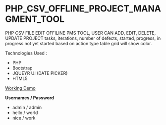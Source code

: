 # PHP_CSV_OFFLINE_PROJECT_MANAGMENT_TOOL
PHP CSV FILE EDIT OFFILINE PMS TOOL, USER CAN ADD, EDIT, DELETE, UPDATE PROJECT tasks, iterations, number of defects, started, progress, in progress not yet started based on action type table grid will show color.

<p>Technologies Used : </p>
<ul>
  <li>PHP</li>
  <li>Bootstrap</li>
  <li>JQUEYR UI (DATE PICKER)</li>
  <li>HTML5</li>
</ul>
<a href="http://subrahmanyampoluru.com/portfolio/project-management-task-tracker-csv-web/" target="_blank">Working Demo</a>

<b>Usernames / Password </b>
<ul>
<li>admin / admin </li>
<li>hello / world </li>
<li> nice / work </li>

</ul>
